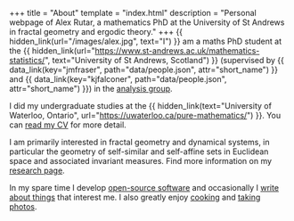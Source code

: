 +++
title = "About"
template = "index.html"
description = "Personal webpage of Alex Rutar, a mathematics PhD at the University of St Andrews in fractal geometry and ergodic theory."
+++
{{ hidden_link(url="/images/alex.jpg", text="I") }} am a maths PhD student at the {{ hidden_link(url="https://www.st-andrews.ac.uk/mathematics-statistics/", text="University of St Andrews, Scotland") }} (supervised by {{ data_link(key="jmfraser", path="data/people.json", attr="short_name") }} and {{ data_link(key="kjfalconer", path="data/people.json", attr="short_name") }}) in the [analysis group](http://www.mcs.st-and.ac.uk/pg/pure/Analysis/index.html).

I did my undergraduate studies at the {{ hidden_link(text="University of Waterloo, Ontario", url="https://uwaterloo.ca/pure-mathematics/") }}.
You can [read my CV](/assets/alex_rutar_cv.pdf) for more detail.

I am primarily interested in fractal geometry and dynamical systems, in particular the geometry of self-similar and self-affine sets in Euclidean space and associated invariant measures.
Find more information on my [research page](/research/).

In my spare time I develop [open-source software](https://github.com/alexrutar) and occasionally I [write about things](/writing/) that interest me.
I also greatly enjoy [cooking](https://food.rutar.org) and [taking photos](https://unsplash.com/@rutarphotography).
